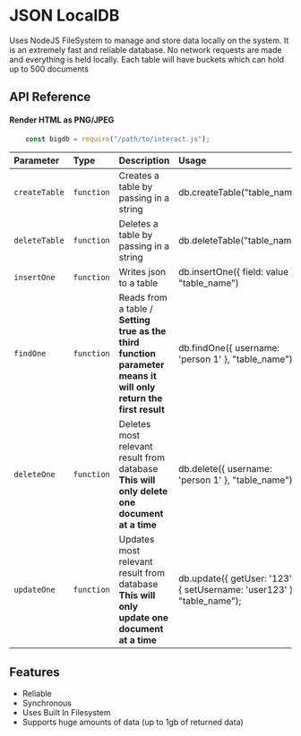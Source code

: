 
# JSON LocalDB
Uses NodeJS FileSystem to manage and store data locally on the system. It is an extremely fast and reliable database. No network requests are made and everything is held locally. Each table will have buckets which can hold up to 500 documents 



## API Reference

#### Render HTML as PNG/JPEG

```js
    const bigdb = require("/path/to/interact.js");
```

| Parameter | Type     | Description                | Usage |
| :-------- | :------- | :------------------------- | :--------- |
| `createTable` | `function` | Creates a table by passing in a string | db.createTable("table_name") |
| `deleteTable` | `function` | Deletes a table by passing in a string | db.deleteTable("table_name") |
| `insertOne` | `function` | Writes json to a table | db.insertOne({ field: value }, "table_name") |
| `findOne` | `function` | Reads from a table / **Setting true as the third function parameter means it will only return the first result** | db.findOne({ username: 'person 1' }, "table_name"); |
| `deleteOne` | `function` | Deletes most relevant result from database **This will only delete one document at a time** | db.delete({ username: 'person 1' }, "table_name"); |
| `updateOne` | `function` | Updates most relevant result from database **This will only update one document at a time** | db.update({ getUser: '123' }, { setUsername: 'user123' }, "table_name"); |





## Features

- Reliable
- Synchronous
- Uses Built In Filesystem
- Supports huge amounts of data (up to 1gb of returned data)

